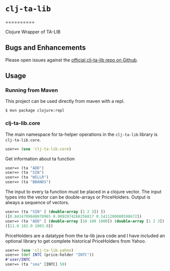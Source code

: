 # `clj-ta-lib`
==========

Clojure Wrapper of TA-LIB

## Bugs and Enhancements

Please open issues against the [official clj-ta-lib repo on Github](https://github.com/lunkdjedi/clj-ta-lib/issues).

## Usage

### Running from Maven

This project can be used directly from maven with a repl.

```
$ mvn package clojure:repl
```

### clj-ta-lib.core

The main namespace for ta-helper operations in the `clj-ta-lib` library is `clj-ta-lib.core`.

``` clj
user=> (use 'clj-ta-lib.core)
``` 

Get information about ta function

``` clj
user=> (ta "ADD")
user=> (ta "SIN")
user=> (ta "WILLR")
user=> (ta "BBANDS")
``` 

The input to every ta function must be placed in a clojure vector. The input types into the vector can be double-arrays or PriceHolders. Output is always a sequence of vectors.

``` clj
user=> (ta "SIN" [ (double-array [1 2 3]) ])
([0.8414709848078965 0.9092974268256817 0.1411200080598672])
user=> (ta "ADD" [ (double-array [10 100 1000]) (double-array [1 2 3]) ])
([11.0 102.0 1003.0])
```

PriceHolders are a datatype from the ta-lib java code and I have included an optional library to get complete historical PriceHolders from Yahoo. 

``` clj
user=> (use 'clj-ta-lib.yahoo)
user=> (def INTC (price-holder "INTC"))
#'user/INTC
user=> (ta "sma" [INTC] 50)
``` 


